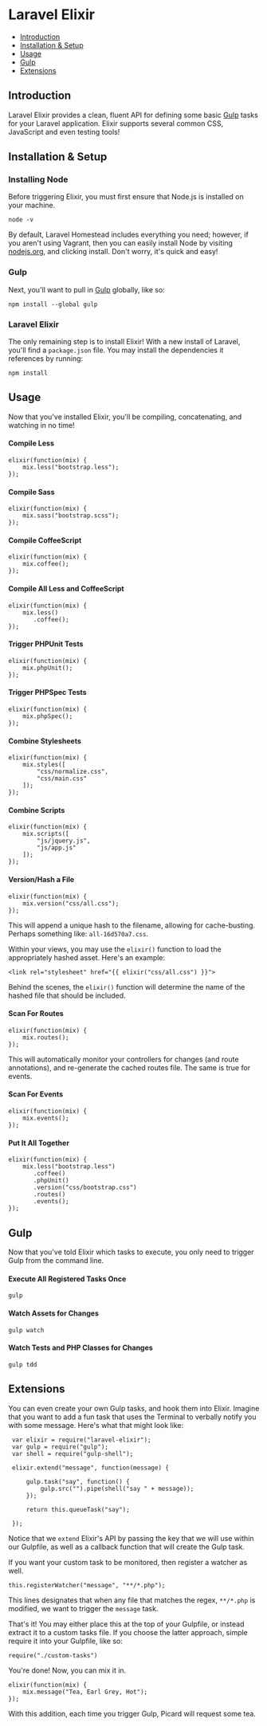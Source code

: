 # Laravel Elixir

- [Introduction](#introduction)
- [Installation & Setup](#installation)
- [Usage](#usage)
- [Gulp](#gulp)
- [Extensions](#extensions)

<a name="introduction"></a>
## Introduction

Laravel Elixir provides a clean, fluent API for defining some basic [Gulp](http://gulpjs.com) tasks for your
Laravel application. Elixir supports several common CSS, JavaScript and even testing tools!


<a name="installation"></a>
## Installation & Setup

### Installing Node

Before triggering Elixir, you must first ensure that Node.js is installed on your machine.

    node -v

By default, Laravel Homestead includes everything you need; however, if you aren't using Vagrant, then you
can easily install Node by visiting [nodejs.org](http://nodejs.org), and clicking install. Don't worry, it's
quick and easy!

 ### Gulp

Next, you'll want to pull in [Gulp](http://gulpjs.com) globally, like so:

    npm install --global gulp

### Laravel Elixir

The only remaining step is to install Elixir! With a new install of Laravel, you'll find a `package.json` file. You may
install the dependencies it references by running:

    npm install

<a name="usage"></a>
## Usage

Now that you've installed Elixir, you'll be compiling, concatenating, and watching in no time!

#### Compile Less

    elixir(function(mix) {
        mix.less("bootstrap.less");
    });

#### Compile Sass

    elixir(function(mix) {
        mix.sass("bootstrap.scss");
    });

#### Compile CoffeeScript

    elixir(function(mix) {
        mix.coffee();
    });

#### Compile All Less and CoffeeScript

    elixir(function(mix) {
        mix.less()
           .coffee();
    });

#### Trigger PHPUnit Tests

    elixir(function(mix) {
        mix.phpUnit();
    });

#### Trigger PHPSpec Tests

    elixir(function(mix) {
        mix.phpSpec();
    });

#### Combine Stylesheets

    elixir(function(mix) {
        mix.styles([
            "css/normalize.css",
            "css/main.css"
        ]);
    });

#### Combine Scripts

    elixir(function(mix) {
        mix.scripts([
            "js/jquery.js",
            "js/app.js"
        ]);
    });

#### Version/Hash a File

    elixir(function(mix) {
        mix.version("css/all.css");
    });

This will append a unique hash to the filename, allowing for cache-busting. Perhaps something like: `all-16d570a7.css`.

Within your views, you may use the `elixir()` function to load the appropriately hashed asset. Here's an example:

    <link rel="stylesheet" href="{{ elixir("css/all.css") }}">

Behind the scenes, the `elixir()` function will determine the name of the hashed file that should be included.

#### Scan For Routes

    elixir(function(mix) {
        mix.routes();
    });

This will automatically monitor your controllers for changes (and route annotations), and re-generate the cached routes file.
 The same is true for events.

#### Scan For Events

    elixir(function(mix) {
        mix.events();
    });


#### Put It All Together

    elixir(function(mix) {
        mix.less("bootstrap.less")
           .coffee()
           .phpUnit()
           .version("css/bootstrap.css")
           .routes()
           .events();
    });


<a name="gulp"></a>
## Gulp

Now that you've told Elixir which tasks to execute, you only need to trigger Gulp from the command line.

#### Execute All Registered Tasks Once

    gulp

#### Watch Assets for Changes

    gulp watch

#### Watch Tests and PHP Classes for Changes

    gulp tdd

<a name="extensions"></a>
## Extensions

You can even create your own Gulp tasks, and hook them into Elixir. Imagine that you want to add a fun task that
 uses the Terminal to verbally notify you with some message. Here's what that might look like:

     var elixir = require("laravel-elixir");
     var gulp = require("gulp");
     var shell = require("gulp-shell");

     elixir.extend("message", function(message) {

         gulp.task("say", function() {
             gulp.src("").pipe(shell("say " + message));
         });

         return this.queueTask("say");

     });

Notice that we `extend` Elixir's API by passing the key that we will use within our Gulpfile, as well as a callback function
that will create the Gulp task.

If you want your custom task to be monitored, then register a watcher as well.

    this.registerWatcher("message", "**/*.php");

This lines designates that when any file that matches the regex, `**/*.php` is modified, we want to trigger the `message` task.

That's it! You may either place this at the top of your Gulpfile, or instead extract it to a custom tasks file. If you
choose the latter approach, simple require it into your Gulpfile, like so:

    require("./custom-tasks")

You're done! Now, you can mix it in.

    elixir(function(mix) {
        mix.message("Tea, Earl Grey, Hot");
    });

With this addition, each time you trigger Gulp, Picard will request some tea.